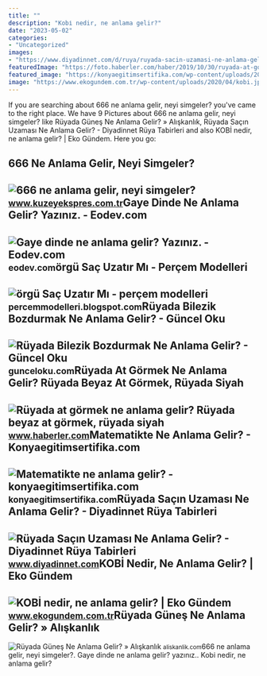 ```yaml
---
title: ""
description: "Kobi̇ nedir, ne anlama gelir?"
date: "2023-05-02"
categories:
- "Uncategorized"
images:
- "https://www.diyadinnet.com/d/ruya/ruyada-sacin-uzamasi-ne-anlama-gelir-10572.jpg"
featuredImage: "https://foto.haberler.com/haber/2019/10/30/ruyada-at-gormek-ne-anlama-gelir-12566959_7097_m.jpg"
featured_image: "https://konyaegitimsertifika.com/wp-content/uploads/2022/11/Matematikte-ne-anlama-gelir.png"
image: "https://www.ekogundem.com.tr/wp-content/uploads/2020/04/kobi.jpg"
---
```


If you are searching about 666 ne anlama gelir, neyi simgeler? you've came to the right place. We have 9 Pictures about 666 ne anlama gelir, neyi simgeler? like Rüyada Güneş Ne Anlama Gelir? » Alışkanlık, Rüyada Saçın Uzaması Ne Anlama Gelir? - Diyadinnet Rüya Tabirleri and also KOBİ nedir, ne anlama gelir? | Eko Gündem. Here you go:

666 Ne Anlama Gelir, Neyi Simgeler?
-----------------------------------

 ![666 ne anlama gelir, neyi simgeler?](https://kuzeyeksprescomtr.teimg.com/kuzeyekspres-com-tr/uploads/2023/06/666-ne-anlama-gelir.jpg) <small>www.kuzeyekspres.com.tr</small>Gaye Dinde Ne Anlama Gelir? Yazınız. - Eodev.com
------------------------------------------------

 ![Gaye dinde ne anlama gelir? Yazınız. - Eodev.com](https://tr-static.eodev.com/files/d68/d2f62034f1b0d840600a35f282ed356f.jpg) <small>eodev.com</small>örgü Saç Uzatır Mı - Perçem Modelleri
-------------------------------------

 ![örgü Saç Uzatır Mı - perçem modelleri](https://nazarca.com/wp-content/uploads/2020/02/evde-sac-kuru-kolay-sac-uzatma.jpg) <small>percemmodelleri.blogspot.com</small>Rüyada Bilezik Bozdurmak Ne Anlama Gelir? - Güncel Oku
------------------------------------------------------

 ![Rüyada Bilezik Bozdurmak Ne Anlama Gelir? - Güncel Oku](https://gunceloku.com/uploads/ruyada-sac-dokulmesi-ne-anlama-gelir-627a11c7dd0e4.jpg) <small>gunceloku.com</small>Rüyada At Görmek Ne Anlama Gelir? Rüyada Beyaz At Görmek, Rüyada Siyah
----------------------------------------------------------------------

 ![Rüyada at görmek ne anlama gelir? Rüyada beyaz at görmek, rüyada siyah](https://foto.haberler.com/haber/2019/10/30/ruyada-at-gormek-ne-anlama-gelir-12566959_7097_m.jpg) <small>www.haberler.com</small>Matematikte Ne Anlama Gelir? - Konyaegitimsertifika.com
-------------------------------------------------------

 ![Matematikte ne anlama gelir? - konyaegitimsertifika.com](https://konyaegitimsertifika.com/wp-content/uploads/2022/11/Matematikte-ne-anlama-gelir.png) <small>konyaegitimsertifika.com</small>Rüyada Saçın Uzaması Ne Anlama Gelir? - Diyadinnet Rüya Tabirleri
-----------------------------------------------------------------

 ![Rüyada Saçın Uzaması Ne Anlama Gelir? - Diyadinnet Rüya Tabirleri](https://www.diyadinnet.com/d/ruya/ruyada-sacin-uzamasi-ne-anlama-gelir-10572.jpg) <small>www.diyadinnet.com</small>KOBİ Nedir, Ne Anlama Gelir? | Eko Gündem
-----------------------------------------

 ![KOBİ nedir, ne anlama gelir? | Eko Gündem](https://www.ekogundem.com.tr/wp-content/uploads/2020/04/kobi.jpg) <small>www.ekogundem.com.tr</small>Rüyada Güneş Ne Anlama Gelir? » Alışkanlık
------------------------------------------

 ![Rüyada Güneş Ne Anlama Gelir? » Alışkanlık](https://aliskanlik.com/wp-content/uploads/2022/04/Ruyada-Gunes-Ne-Anlama-Gelir.jpeg) <small>aliskanlik.com</small>666 ne anlama gelir, neyi simgeler?. Gaye dinde ne anlama gelir? yazınız.. Kobi̇ nedir, ne anlama gelir?
